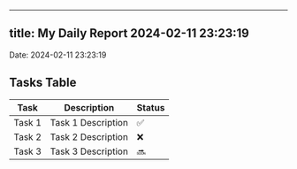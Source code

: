 
---
title: My Daily Report 2024-02-11 23:23:19
---

Date: 2024-02-11 23:23:19

## Tasks Table

| Task | Description | Status |
|------|-------------|--------|
| Task 1 | Task 1 Description | ✅ |
| Task 2 | Task 2 Description | ❌ |
| Task 3 | Task 3 Description | 🔜 |
